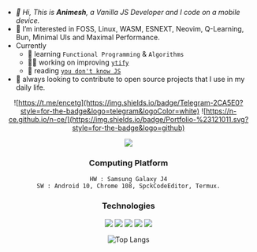 - *👋 Hi, This is **Animesh**, a Vanilla JS Developer and I code on a mobile device.*
- 💠 I’m interested in FOSS, Linux, WASM, ESNEXT, Neovim, Q-Learning, Bun, Minimal UIs and Maximal Performance.
- Currently
  - 🌱 learning `Functional Programming` & `Algorithms`
  - 👨‍🏭 working on improving [`ytify`](https://github.com/n-ce/ytify/)
  - 📖 reading [`you don't know JS`](https://github.com/getify/You-Dont-Know-JS)
- 🤝 always looking to contribute to open source projects that I use in my daily life.

<div align="center">

![https://t.me/encetg](https://img.shields.io/badge/Telegram-2CA5E0?style=for-the-badge&logo=telegram&logoColor=white)
![https://n-ce.github.io/n-ce/](https://img.shields.io/badge/Portfolio-%23121011.svg?style=for-the-badge&logo=github)

![](https://readme-stats.clckblog.space/api?username=n-ce&hide_title=true&theme=merko&hide_border=true&hide_rank=true&bg_color=0f01&border_radius=10)

### Computing Platform
```
HW : Samsung Galaxy J4
SW : Android 10, Chrome 108, SpckCodeEditor, Termux.
```

### Technologies
![](https://img.shields.io/badge/HTML-E34F26?style=for-the-badge&logo=html5&logoColor=white)
![](https://img.shields.io/badge/CSS-1572B6?style=for-the-badge&logo=css3&logoColor=white)
![](https://img.shields.io/badge/JavaScript-F7DF1E?style=for-the-badge&logo=javascript&logoColor=black)
![](https://img.shields.io/badge/Netlify-00C7B7?style=for-the-badge&logo=netlify&logoColor=white)
![](https://img.shields.io/badge/Markdown-777777?style=for-the-badge&logo=markdown&logoColor=white)

![Top Langs](https://readme-stats.clckblog.space/api/top-langs/?username=n-ce&langs_count=8&layout=compact&theme=onedark&bg_color=00f1&hide_border=true&hide_title=true&border_radius=10)

</div>

<!---
n-ce/n-ce is a ✨ special ✨ repository because its `README.md` (this file) appears on your GitHub profile.
You can click the Preview link to take a look at your changes.
--->

